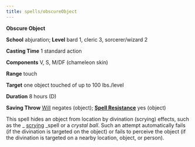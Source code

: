 ```yaml
---
title: spells/obscureObject
---
```

 **Obscure Object**

**School** abjuration; **Level** bard 1, cleric 3, sorcerer/wizard 2

**Casting Time** 1 standard action

**Components** V, S, M/DF (chameleon skin)

**Range** touch

**Target** one object touched of up to 100 lbs./level

**Duration** 8 hours (D)

**Saving Throw** [Will](../combat#_will) negates (object); **[Spell Resistance](../glossary#_spell-resistance)** yes (object)

This spell hides an object from location by divination (scrying) effects, such as the _ [scrying](scrying#_scrying) _spell or a _crystal ball_. Such an attempt automatically fails (if the divination is targeted on the object) or fails to perceive the object (if the divination is targeted on a nearby location, object, or person).


